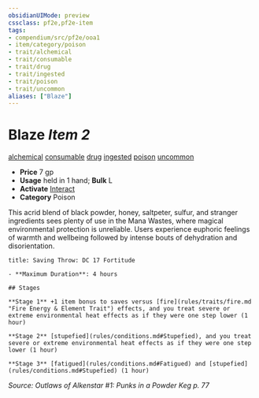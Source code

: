 ```yaml
---
obsidianUIMode: preview
cssclass: pf2e,pf2e-item
tags:
- compendium/src/pf2e/ooa1
- item/category/poison
- trait/alchemical
- trait/consumable
- trait/drug
- trait/ingested
- trait/poison
- trait/uncommon
aliases: ["Blaze"]
---
```

# Blaze *Item 2*  
[alchemical](rules/traits/alchemical.md "Alchemical Item Trait")  [consumable](rules/traits/consumable.md "Consumable Item Trait")  [drug](rules/traits/drug-gmg.md "Drug Item Trait")  [ingested](rules/traits/ingested.md "Ingested Item Trait")  [poison](rules/traits/poison.md "Poison Effect Trait")  [uncommon](rules/traits/uncommon.md "Uncommon Rarity Trait")  

- **Price** 7 gp
- **Usage** held in 1 hand; **Bulk** L
- **Activate** [Interact](rules/actions/interact.md)
- **Category** Poison

This acrid blend of black powder, honey, saltpeter, sulfur, and stranger ingredients sees plenty of use in the Mana Wastes, where magical environmental protection is unreliable. Users experience euphoric feelings of warmth and wellbeing followed by intense bouts of dehydration and disorientation.

```ad-inline-affliction
title: Saving Throw: DC 17 Fortitude

- **Maximum Duration**: 4 hours

## Stages

**Stage 1** +1 item bonus to saves versus [fire](rules/traits/fire.md "Fire Energy & Element Trait") effects, and you treat severe or extreme environmental heat effects as if they were one step lower (1 hour)

**Stage 2** [stupefied](rules/conditions.md#Stupefied), and you treat severe or extreme environmental heat effects as if they were one step lower (1 hour)

**Stage 3** [fatigued](rules/conditions.md#Fatigued) and [stupefied](rules/conditions.md#Stupefied) (1 hour)
```

*Source: Outlaws of Alkenstar #1: Punks in a Powder Keg p. 77*